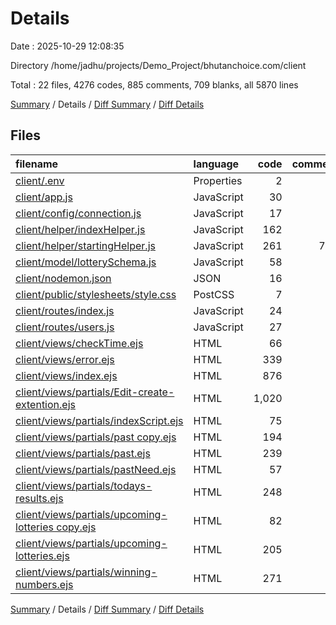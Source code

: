# Details

Date : 2025-10-29 12:08:35

Directory /home/jadhu/projects/Demo_Project/bhutanchoice.com/client

Total : 22 files,  4276 codes, 885 comments, 709 blanks, all 5870 lines

[Summary](results.md) / Details / [Diff Summary](diff.md) / [Diff Details](diff-details.md)

## Files
| filename | language | code | comment | blank | total |
| :--- | :--- | ---: | ---: | ---: | ---: |
| [client/.env](/client/.env) | Properties | 2 | 0 | 0 | 2 |
| [client/app.js](/client/app.js) | JavaScript | 30 | 5 | 11 | 46 |
| [client/config/connection.js](/client/config/connection.js) | JavaScript | 17 | 0 | 4 | 21 |
| [client/helper/indexHelper.js](/client/helper/indexHelper.js) | JavaScript | 162 | 13 | 33 | 208 |
| [client/helper/startingHelper.js](/client/helper/startingHelper.js) | JavaScript | 261 | 729 | 6 | 996 |
| [client/model/lotterySchema.js](/client/model/lotterySchema.js) | JavaScript | 58 | 0 | 9 | 67 |
| [client/nodemon.json](/client/nodemon.json) | JSON | 16 | 0 | 0 | 16 |
| [client/public/stylesheets/style.css](/client/public/stylesheets/style.css) | PostCSS | 7 | 0 | 2 | 9 |
| [client/routes/index.js](/client/routes/index.js) | JavaScript | 24 | 1 | 7 | 32 |
| [client/routes/users.js](/client/routes/users.js) | JavaScript | 27 | 0 | 8 | 35 |
| [client/views/checkTime.ejs](/client/views/checkTime.ejs) | HTML | 66 | 11 | 10 | 87 |
| [client/views/error.ejs](/client/views/error.ejs) | HTML | 339 | 23 | 49 | 411 |
| [client/views/index.ejs](/client/views/index.ejs) | HTML | 876 | 14 | 187 | 1,077 |
| [client/views/partials/Edit-create-extention.ejs](/client/views/partials/Edit-create-extention.ejs) | HTML | 1,020 | 6 | 169 | 1,195 |
| [client/views/partials/indexScript.ejs](/client/views/partials/indexScript.ejs) | HTML | 75 | 0 | 12 | 87 |
| [client/views/partials/past copy.ejs](/client/views/partials/past%20copy.ejs) | HTML | 194 | 36 | 35 | 265 |
| [client/views/partials/past.ejs](/client/views/partials/past.ejs) | HTML | 239 | 12 | 35 | 286 |
| [client/views/partials/pastNeed.ejs](/client/views/partials/pastNeed.ejs) | HTML | 57 | 1 | 7 | 65 |
| [client/views/partials/todays-results.ejs](/client/views/partials/todays-results.ejs) | HTML | 248 | 13 | 33 | 294 |
| [client/views/partials/upcoming-lotteries copy.ejs](/client/views/partials/upcoming-lotteries%20copy.ejs) | HTML | 82 | 7 | 7 | 96 |
| [client/views/partials/upcoming-lotteries.ejs](/client/views/partials/upcoming-lotteries.ejs) | HTML | 205 | 13 | 36 | 254 |
| [client/views/partials/winning-numbers.ejs](/client/views/partials/winning-numbers.ejs) | HTML | 271 | 1 | 49 | 321 |

[Summary](results.md) / Details / [Diff Summary](diff.md) / [Diff Details](diff-details.md)